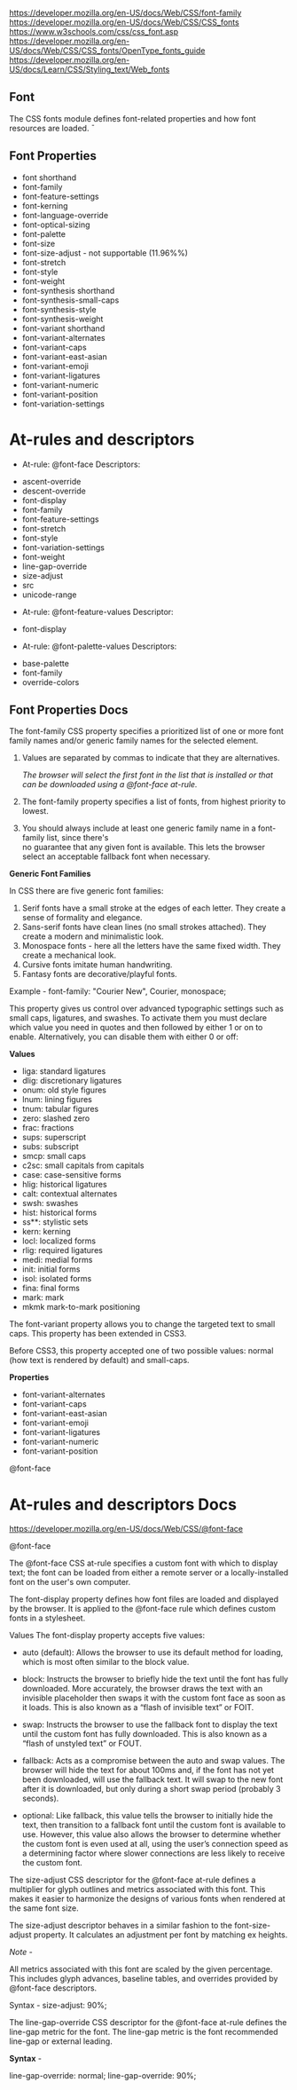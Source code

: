 <!-- =========================================
Font Docs
========================================= -->

https://developer.mozilla.org/en-US/docs/Web/CSS/font-family
https://developer.mozilla.org/en-US/docs/Web/CSS/CSS_fonts
https://www.w3schools.com/css/css_font.asp
https://developer.mozilla.org/en-US/docs/Web/CSS/CSS_fonts/OpenType_fonts_guide
https://developer.mozilla.org/en-US/docs/Learn/CSS/Styling_text/Web_fonts

<!-- =========================================
Font Notes
========================================= -->

## Font

The CSS fonts module defines font-related properties and how font resources are loaded. ¯


## Font Properties

* font shorthand
* font-family
* font-feature-settings
* font-kerning
* font-language-override
* font-optical-sizing
* font-palette
* font-size
* font-size-adjust - not supportable (11.96%%)
* font-stretch
* font-style
* font-weight
* font-synthesis shorthand
* font-synthesis-small-caps
* font-synthesis-style
* font-synthesis-weight
* font-variant shorthand
* font-variant-alternates
* font-variant-caps
* font-variant-east-asian
* font-variant-emoji
* font-variant-ligatures
* font-variant-numeric
* font-variant-position
* font-variation-settings

# At-rules and descriptors

- At-rule: @font-face
Descriptors:

* ascent-override
* descent-override
* font-display
* font-family
* font-feature-settings
* font-stretch
* font-style
* font-variation-settings
* font-weight
* line-gap-override
* size-adjust
* src
* unicode-range

- At-rule: @font-feature-values
Descriptor:

* font-display

- At-rule: @font-palette-values
Descriptors:

* base-palette
* font-family
* override-colors

## Font Properties Docs

<!-- ?=========================================
*font-family
?========================================= -->

The font-family CSS property specifies a prioritized list of one or more font family names and/or generic family names for the selected element.

1. Values are separated by commas to indicate that they are alternatives. 
   
   *The browser will select the first font in the list that is installed or that can be downloaded using a @font-face at-rule.*

2. The font-family property specifies a list of fonts, from highest priority to lowest. 

3. You should always include at least one generic family name in a font-family list,  since there's    
   no guarantee that any given font is available. This lets the browser select an acceptable fallback font when necessary.


**Generic Font Families**

In CSS there are five generic font families:

1. Serif fonts have a small stroke at the edges of each letter. They create a sense of formality and elegance.
2. Sans-serif fonts have clean lines (no small strokes attached). They create a modern and minimalistic look.
3. Monospace fonts - here all the letters have the same fixed width. They create a mechanical look. 
4. Cursive fonts imitate human handwriting.
5. Fantasy fonts are decorative/playful fonts.

Example - font-family: "Courier New", Courier, monospace; 


<!-- ?=========================================
*font-feature-settings
?========================================= -->

This property gives us control over advanced typographic settings such as small caps, ligatures, and swashes. To activate them you must declare which value you need in quotes and then followed by either 1 or on to enable. Alternatively, you can disable them with either 0 or off:

**Values**

* liga: standard ligatures
* dlig: discretionary ligatures
* onum: old style figures
* lnum: lining figures
* tnum: tabular figures
* zero: slashed zero
* frac: fractions
* sups: superscript
* subs: subscript
* smcp: small caps
* c2sc: small capitals from capitals
* case: case-sensitive forms
* hlig: historical ligatures
* calt: contextual alternates
* swsh: swashes
* hist: historical forms
* ss**: stylistic sets
* kern: kerning
* locl: localized forms
* rlig: required ligatures
* medi: medial forms
* init: initial forms
* isol: isolated forms
* fina: final forms
* mark: mark
* mkmk mark-to-mark positioning 


<!-- ?=========================================
*font-variant
?========================================= -->

The font-variant property allows you to change the targeted text to small caps. This property has been extended in CSS3.

Before CSS3, this property accepted one of two possible values: normal (how text is rendered by default) and small-caps.


**Properties**

* font-variant-alternates
* font-variant-caps
* font-variant-east-asian
* font-variant-emoji
* font-variant-ligatures
* font-variant-numeric
* font-variant-position

@font-face


# At-rules and descriptors Docs

https://developer.mozilla.org/en-US/docs/Web/CSS/@font-face

@font-face

The @font-face CSS at-rule specifies a custom font with which to display text; the font can be loaded from either a remote server or a locally-installed font on the user's own computer.


<!-- ?=========================================
*font-display
?========================================= -->

The font-display property defines how font files are loaded and displayed by the browser. It is applied to the @font-face rule which defines custom fonts in a stylesheet.

Values
The font-display property accepts five values:

- auto (default): Allows the browser to use its default method for loading, which is most often similar to the block value.

- block: Instructs the browser to briefly hide the text until the font has fully downloaded. More accurately, the browser draws the text with an invisible placeholder then swaps it with the custom font face as soon as it loads. This is also known as a “flash of invisible text” or FOIT.

- swap: Instructs the browser to use the fallback font to display the text until the custom font has fully downloaded. This is also known as a “flash of unstyled text” or FOUT.

- fallback: Acts as a compromise between the auto and swap values. The browser will hide the text for about 100ms and, if the font has not yet been downloaded, will use the fallback text. It will swap to the new font after it is downloaded, but only during a short swap period (probably 3 seconds).

- optional: Like fallback, this value tells the browser to initially hide the text, then transition to a fallback font until the custom font is available to use. However, this value also allows the browser to determine whether the custom font is even used at all, using the user’s connection speed as a determining factor where slower connections are less likely to receive the custom font.

<!-- ?=========================================
*size-adjust
?========================================= -->

The size-adjust CSS descriptor for the @font-face at-rule defines a multiplier for glyph outlines and metrics associated with this font. This makes it easier to harmonize the designs of various fonts when rendered at the same font size.

The size-adjust descriptor behaves in a similar fashion to the font-size-adjust property. It calculates an adjustment per font by matching ex heights.

*Note* -

All metrics associated with this font are scaled by the given percentage. This includes glyph advances, baseline tables, and overrides provided by @font-face descriptors.

Syntax - size-adjust: 90%;


<!-- ?=========================================
*line-gap-override
?========================================= -->

The line-gap-override CSS descriptor for the @font-face at-rule defines the line-gap metric for the font. The line-gap metric is the font recommended line-gap or external leading.

**Syntax** - 

line-gap-override: normal;
line-gap-override: 90%;